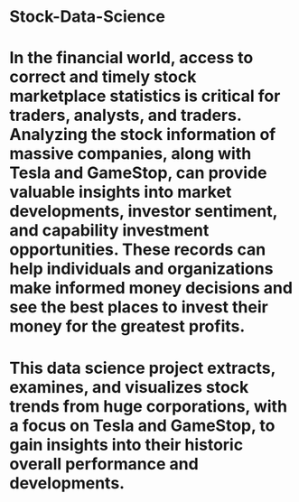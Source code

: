 # Stock-Data-Science

# In the financial world, access to correct and timely stock marketplace statistics is critical for traders, analysts, and traders. Analyzing the stock information of massive companies, along with Tesla and GameStop, can provide valuable insights into market developments, investor sentiment, and capability investment opportunities. These records can help individuals and organizations make informed money decisions and see the best places to invest their money for the greatest profits. 

# This data science project extracts, examines, and visualizes stock trends from huge corporations, with a focus on Tesla and GameStop, to gain insights into their historic overall performance and developments.

